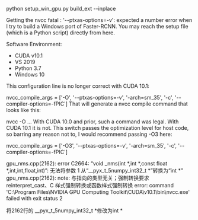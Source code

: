 python setup_win_gpu.py build_ext --inplace


Getting the nvcc fatal   : '--ptxas-options=-v': expected a number error when I try to build a Windows port of Faster-RCNN. You may reach the setup file (which is a Python script) directly from here.

Software Environment:

- CUDA v10.1
- VS 2019
- Python 3.7
- Windows 10



This configuration line is no longer correct with CUDA 10.1:

nvcc_compile_args = ['-O', '--ptxas-options=-v', '-arch=sm_35', '-c', '--compiler-options=-fPIC']
That will generate a nvcc compile command that looks like this:

nvcc -O ...
With CUDA 10.0 and prior, such a command was legal. With CUDA 10.1 it is not. This switch passes the optimization level for host code, so barring any reason not to, I would recommend passing -O3 here:

nvcc_compile_args = ['-O3', '--ptxas-options=-v', '-arch=sm_35', '-c', '--compiler-options=-fPIC']




gpu_nms.cpp(2162): error C2664: “void _nms(int *,int *,const float *,int,int,float,int)”: 无法将参数 1 从“__pyx_t_5numpy_int32_t *”转换为“int *”
gpu_nms.cpp(2162): note: 与指向的类型无关；强制转换要求 reinterpret_cast、C 样式强制转换或函数样式强制转换
error: command 'C:\\Program Files\\NVIDIA GPU Computing Toolkit\\CUDA\\v10.1\\bin\\nvcc.exe' failed with exit status 2


将2162行的 __pyx_t_5numpy_int32_t *修改为int *
